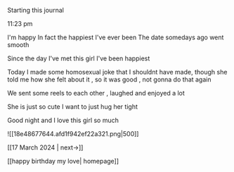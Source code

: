 
Starting this journal 

11:23 pm

I'm happy 
In fact the happiest I've ever been 
The date somedays ago went smooth 

Since the day I've met this girl I've been happiest

Today I made some homosexual joke that I shouldnt have made, though she told me how she felt about it , so it was good , not gonna do that again

We sent some reels to each other , laughed and enjoyed a lot

She is just so cute I want to just hug her tight

Good night and I love this girl so much

![[18e48677644.afd1f942ef22a321.png|500]]

[[17 March 2024 | next->]]

[[happy birthday my love| homepage]]



